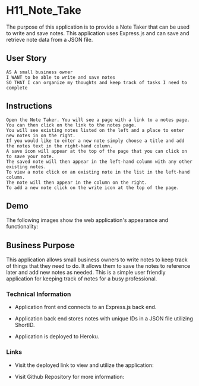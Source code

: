 # H11_Note_Take

The purpose of this application is to provide a Note Taker that can be used to write and save notes. This application uses Express.js and can save and retrieve note data from a JSON file. 


## User Story

```
AS A small business owner
I WANT to be able to write and save notes
SO THAT I can organize my thoughts and keep track of tasks I need to complete
```


## Instructions

```
Open the Note Taker. You will see a page with a link to a notes page. 
You can then click on the link to the notes page. 
You will see existing notes listed on the left and a place to enter new notes in on the right.
If you would like to enter a new note simply choose a title and add the notes text in the right-hand column.
A save icon will appear at the top of the page that you can click on to save your note.
The saved note will then appear in the left-hand column with any other existing notes. 
To view a note click on an existing note in the list in the left-hand column.
The note will then appear in the column on the right.
To add a new note click on the write icon at the top of the page.
```


## Demo

The following images show the web application's appearance and functionality: 




## Business Purpose
This application allows small business owners to write notes to keep track of things that they need to do. It allows them to save the notes to reference later and add new notes as needed.  This is a simple user friendly application for keeping track of notes for a busy professional.


### Technical Information


  * Application front end connects to an Express.js back end.

  * Application back end stores notes with unique IDs in a JSON file utilizing ShortID.

  * Application is deployed to Heroku.


### Links

* Visit the deployed link to view and utilize the application:

* Visit Github Repository for more information:




